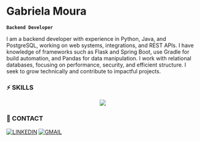 # Gabriela Moura

**`Backend Developer`**

I am a backend developer with experience in Python, Java, and PostgreSQL, working on web systems, integrations, and REST APIs. I have knowledge of frameworks such as Flask and Spring Boot, use Gradle for build automation, and Pandas for data manipulation. I work with relational databases, focusing on performance, security, and efficient structure. I seek to grow technically and contribute to impactful projects.

### ⚡ SKILLS

<p align="center">
  <a href="https://skillicons.dev">
    <img src="https://skillicons.dev/icons?i=python,java,flask,spring,gradle,docker,postgresql,postman,git,github,gitlab" />
  </a>
</p>

### 📱 CONTACT
[![LINKEDIN](https://img.shields.io/badge/linkedin-%230077B5.svg?style=for-the-badge&logo=linkedin&logoColor=white)](https://www.linkedin.com/in/gabriela-moura-silva)
[![GMAIL](https://img.shields.io/badge/%20-email-black?color=14171A&labelColor=ef5350&logo=gmail&logoColor=ffffff&style=for-the-badge)](mailto:gabrielamoura@alu.ufc.br)
